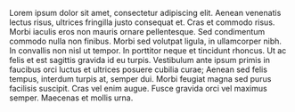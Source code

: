 Lorem ipsum dolor sit amet, consectetur adipiscing elit. Aenean venenatis lectus risus, ultrices fringilla justo consequat et. Cras et commodo risus. Morbi iaculis eros non mauris ornare pellentesque. Sed condimentum commodo nulla non finibus. Morbi sed volutpat ligula, in ullamcorper nibh. In convallis non nisl ut tempor. In porttitor neque et tincidunt rhoncus. Ut ac felis et est sagittis gravida id eu turpis. Vestibulum ante ipsum primis in faucibus orci luctus et ultrices posuere cubilia curae; Aenean sed felis tempus, interdum turpis at, semper dui. Morbi feugiat magna sed purus facilisis suscipit. Cras vel enim augue. Fusce gravida orci vel maximus semper. Maecenas et mollis urna.
